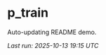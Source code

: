 # p_train

Auto-updating README demo.

<!--START_SECTION:status-->
_Last run: 2025-10-13 19:15 UTC_
<!--END_SECTION:status-->




















































































































































































































































































































































































































































































































































































































































































































































































































































































































































































































































































































































































































































































